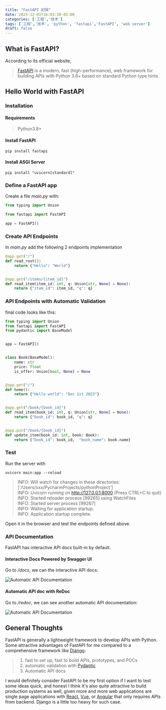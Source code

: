 ```yaml
---
title: "FastAPI 初探"
date: 2023-12-01T16:03:50-05:00
categories: ['工程','技术'] 
tags: ['工程','技术', 'python', 'fastapi','FastAPI', 'web server']
draft: false
---
```


## What is FastAPI?

According to its official website, 
> [FastAPI](https://fastapi.tiangolo.com/) is a modern, fast (high-performance), web framework for building APIs with 
> Python 3.8+ based on standard Python type hints.

## Hello World with FastAPI

### Installation

#### Requirements

>Python3.8+


#### Install FastAPI

```shell
pip install fastapi
```

#### Install ASGI Server
```shell
pip install "uvicorn[standard]"
```

### Define a FastAPI app
Create a file *main.py* with:
```python
from typing import Union

from fastapi import FastAPI

app = FastAPI()
```

### Create API Endpoints
In *main.py* add the following 2 endpoints implementation
```python
@app.get("/")
def read_root():
    return {"Hello": "World"}


@app.get("/items/{item_id}")
def read_item(item_id: int, q: Union[str, None] = None):
    return {"item_id": item_id, "q": q}
```

### API Endpoints with Automatic Validation
final code looks like this:
```python
from typing import Union
from fastapi import FastAPI
from pydantic import BaseModel


app = FastAPI()


class Book(BaseModel):
    name: str
    price: float
    is_offer: Union[bool, None] = None


@app.get("/")
def home():
    return {"Hello world": "Dec 1st 2023"}


@app.get("/book/{book_id}")
def read_item(book_id: int, q: Union[str, None] = None):
    return {"book_id": book_id, "q": q}


@app.put("/book/{book_id}")
def update_item(book_id: int, book: Book):
    return {"book_id": book_id,  "book_name": book.name}

```


### Test
Run the server with
```shell
uvicorn main:app --reload
```

>INFO:     Will watch for changes in these directories: ['/Users/xxx/PycharmProjects/pythonProject']  
INFO:     Uvicorn running on http://127.0.0.1:8000 (Press CTRL+C to quit)  
INFO:     Started reloader process [99265] using WatchFiles  
INFO:     Started server process [99267]  
INFO:     Waiting for application startup.  
INFO:     Application startup complete.  

Open it in the browser and test the endpoints defined above. 


### API Documentation
FastAPI has interactive API docs built-in by default. 

#### Interactive Docs Powered by Swagger UI
Go to */docs*,  we can the interactive API docs:

![Automatic API Documentation](/se/fastapi101/apidoc_swaggerui.png "Automatic Interactive Doc with Swagger UI")

#### Automatic API doc with ReDoc

Go to */redoc*,  we can see another automatic API documentation:

![Automatic API Documentation](/se/fastapi101/apidoc_redoc.png "Automatic Doc with Redoc")


## General Thoughts

FastAPI is generally a lightweight framework to develop APIs with Python. Some attractive advantages of FastAPI
for me compared to a comprehensive framework like [Django](https://www.djangoproject.com/):
>1. fast to set up;  fast to build APIs, prototypes, and POCs
>2. automatic validation with [Pydantic](https://docs.pydantic.dev/latest/)
>3. Automatic API docs

I would definitely consider FastAPI to be my first option if I want to test some ideas quick,  and honest I think
it's also quite attractive to build production systems as well, given more and more web applications are 
single page applications with [React](https://react.dev/), [Vue](https://vuejs.org/), or [Angular](https://angularjs.org/) 
that only requires APIs from backend. Django is a little too heavy for such case.